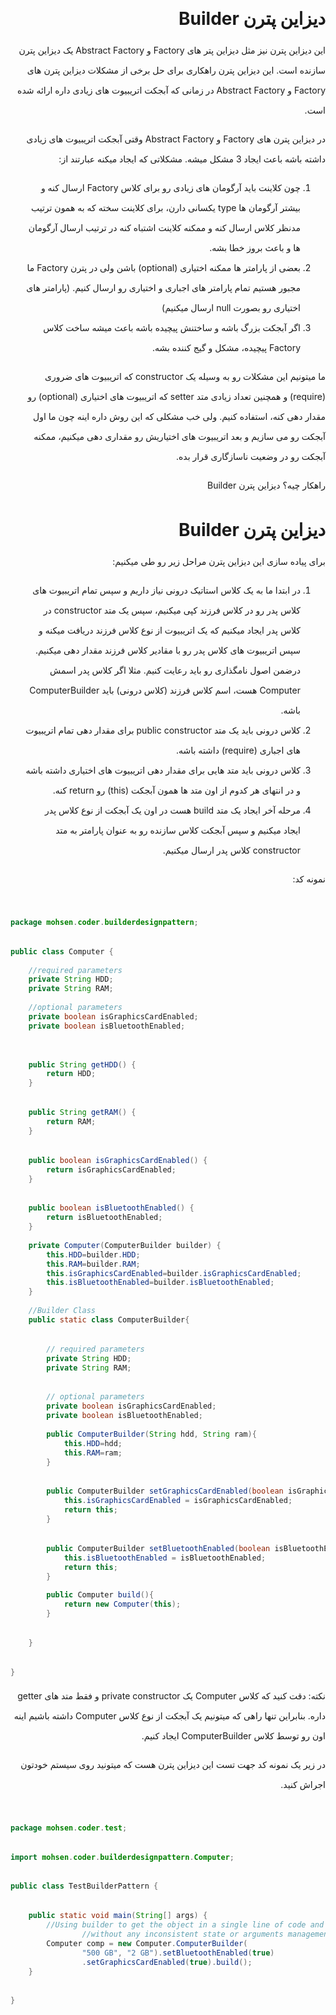 [//]: # (<style>)

[//]: # (@import url&#40;'https://fonts.googleapis.com/css2?family=Roboto:wght@900&family=Vazirmatn:wght@200;300;500;900&display=swap'&#41;;)

[//]: # (</style>)

<div dir="rtl" style="line-height: 2rem">

# دیزاین پترن Builder

این دیزاین پترن نیز مثل دیزاین پتر های Factory و Abstract Factory یک دیزاین پترن سازنده است.
این دیزاین پترن راهکاری برای حل برخی از مشکلات دیزاین پترن های Factory و Abstract Factory در زمانی که آبجکت اتریبیوت های زیادی داره ارائه شده است.

در دیزاین پترن های Factory و Abstract Factory وقتی آبجکت اتریبیوت های زیادی داشته باشه باعث ایجاد 3 مشکل میشه. مشکلاتی که ایجاد میکنه عبارتند از:
<ol>
  <li>	چون کلاینت باید آرگومان های زیادی رو برای کلاس Factory ارسال کنه و بیشتر آرگومان ها type یکسانی دارن، برای کلاینت سخته که به همون ترتیب مدنظر کلاس ارسال کنه و ممکنه کلاینت اشتباه کنه در ترتیب ارسال آرگومان ها و باعث بروز خطا بشه.</li>
  <li>بعضی از پارامتر ها ممکنه اختیاری (optional) باشن ولی در پترن Factory ما مجبور هستیم تمام پارامتر های اجباری و اختیاری رو ارسال کنیم. (پارامتر های اختیاری رو بصورت null ارسال میکنیم)</li>
  <li>اگر آبجکت بزرگ باشه و ساختنش پیچیده باشه باعث میشه ساخت کلاس Factory پیچیده، مشکل و گیج کننده بشه.</li>
</ol>

ما میتونیم این مشکلات رو به وسیله یک constructor که اتریبیوت های ضروری (require) و همچنین تعداد زیادی متد setter که اتریبیوت های اختیاری (optional) رو مقدار دهی کنه،  استفاده کنیم.
ولی خب مشکلی که این روش داره اینه چون ما اول آبجکت رو می سازیم و بعد اتریبیوت های اختیاریش رو مقداری دهی میکنیم، ممکنه آبجکت رو در وضعیت ناسازگاری قرار بده.

راهکار چیه؟ دیزاین پترن Builder

# دیزاین پترن Builder 

برای پیاده سازی این دیزاین پترن مراحل زیر رو طی میکنیم:

<ol>
<li>
در ابتدا ما به یک کلاس استاتیک درونی نیاز داریم و سپس تمام اتریبیوت های کلاس پدر رو در کلاس فرزند کپی میکنیم، سپس یک متد constructor در کلاس پدر ایجاد میکنیم که یک اتریبیوت از نوع کلاس فرزند دریافت میکنه و سپس اتریبیوت های کلاس پدر رو با مقادیر کلاس فرزند مقدار دهی میکنیم. درضمن اصول نامگذاری رو باید رعایت کنیم. مثلا اگر کلاس پدر اسمش Computer هست، اسم کلاس فرزند (کلاس درونی) باید ComputerBuilder باشه.
</li>
<li>
کلاس درونی باید یک متد public constructor برای مقدار دهی تمام اتریبیوت های اجباری (require) داشته باشه.
</li>
<li>
کلاس درونی باید متد هایی برای مقدار دهی اتریبیوت های اختیاری داشته باشه و در انتهای هر کدوم از اون متد ها همون آبجکت (this) رو return کنه.
</li>
<li>
مرحله آخر ایجاد یک متد build هست در اون یک آبجکت از نوع کلاس پدر ایجاد میکنیم و سپس آبجکت کلاس سازنده رو به عنوان پارامتر به متد constructor کلاس پدر ارسال میکنیم.
</li>
</ol>

نمونه کد:

<div dir="ltr">

```java

package mohsen.coder.builderdesignpattern;

public class Computer {
	
	//required parameters
	private String HDD;
	private String RAM;
	
	//optional parameters
	private boolean isGraphicsCardEnabled;
	private boolean isBluetoothEnabled;
	

	public String getHDD() {
		return HDD;
	}

	public String getRAM() {
		return RAM;
	}

	public boolean isGraphicsCardEnabled() {
		return isGraphicsCardEnabled;
	}

	public boolean isBluetoothEnabled() {
		return isBluetoothEnabled;
	}
	
	private Computer(ComputerBuilder builder) {
		this.HDD=builder.HDD;
		this.RAM=builder.RAM;
		this.isGraphicsCardEnabled=builder.isGraphicsCardEnabled;
		this.isBluetoothEnabled=builder.isBluetoothEnabled;
	}
	
	//Builder Class
	public static class ComputerBuilder{

		// required parameters
		private String HDD;
		private String RAM;

		// optional parameters
		private boolean isGraphicsCardEnabled;
		private boolean isBluetoothEnabled;
		
		public ComputerBuilder(String hdd, String ram){
			this.HDD=hdd;
			this.RAM=ram;
		}

		public ComputerBuilder setGraphicsCardEnabled(boolean isGraphicsCardEnabled) {
			this.isGraphicsCardEnabled = isGraphicsCardEnabled;
			return this;
		}

		public ComputerBuilder setBluetoothEnabled(boolean isBluetoothEnabled) {
			this.isBluetoothEnabled = isBluetoothEnabled;
			return this;
		}
		
		public Computer build(){
			return new Computer(this);
		}

	}

}

```

</div>


نکته: دقت کنید که کلاس Computer یک private constructor و فقط متد های getter داره. بنابراین تنها راهی که میتونیم یک آبجکت از نوع کلاس Computer داشته باشیم اینه اون رو توسط کلاس ComputerBuilder ایجاد کنیم.

در زیر یک نمونه کد جهت تست این دیزاین پترن هست که میتونید روی سیستم خودتون اجراش کنید.

<div dir="ltr">


```java

package mohsen.coder.test;

import mohsen.coder.builderdesignpattern.Computer;

public class TestBuilderPattern {

	public static void main(String[] args) {
		//Using builder to get the object in a single line of code and 
                //without any inconsistent state or arguments management issues		
		Computer comp = new Computer.ComputerBuilder(
				"500 GB", "2 GB").setBluetoothEnabled(true)
				.setGraphicsCardEnabled(true).build();
	}

}

```


</div>

</div>
